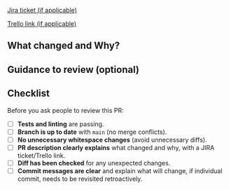 [Jira ticket (if applicable)](https://www.atlassian.com/software/jira)

[Trello link (if applicable)](https://trello.com)

## What changed and Why?

<!-- EXAMPLE, fill this in

I have added/removed/altered:

- [ ] Added foo in bar
- [ ] Removed baz

I am doing this because:

-
-
- 

-->

## Guidance to review (optional)

<!-- Provide any useful context for the reviewer:  
- Key areas to focus on in the review
- Any known issues or limitations  
- Dependencies or related changes to consider
-->

## Checklist

Before you ask people to review this PR:

- [ ] **Tests and linting** are passing.  
- [ ] **Branch is up to date** with `main` (no merge conflicts).  
- [ ] **No unnecessary whitespace changes** (avoid unnecessary diffs).  
- [ ] **PR description clearly explains** what changed and why, with a JIRA ticket/Trello link.  
- [ ] **Diff has been checked** for any unexpected changes.  
- [ ] **Commit messages are clear** and explain what will change, if individual commit, needs to be revisited retroactively.